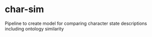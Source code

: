 # char-sim
Pipeline to create model for comparing character state descriptions including ontology similarity

